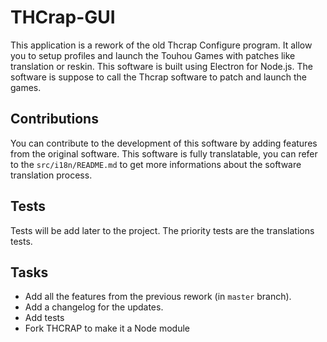# THCrap-GUI
This application is a rework of the old Thcrap Configure program. It allow you to setup profiles and
launch the Touhou Games with patches like translation or reskin. This software is built using
Electron for Node.js. The software is suppose to call the Thcrap software to patch and launch the
games.

## Contributions
You can contribute to the development of this software by adding features from the original
software. This software is fully translatable, you can refer to the `src/i18n/README.md` to get more
informations about the software translation process.

## Tests
Tests will be add later to the project. The priority tests are the translations tests.

## Tasks
* Add all the features from the previous rework (in `master` branch).
* Add a changelog for the updates.
* Add tests
* Fork THCRAP to make it a Node module
